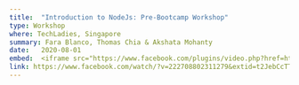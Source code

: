 ```yaml
---
title:  "Introduction to NodeJs: Pre-Bootcamp Workshop"
type: Workshop
where: TechLadies, Singapore
summary: Fara Blanco, Thomas Chia & Akshata Mohanty
date:   2020-08-01
embed:  <iframe src="https://www.facebook.com/plugins/video.php?href=https%3A%2F%2Fwww.facebook.com%2FTechLadies%2Fvideos%2F222708802311279%2F&show_text=0&width=560" style="border:none;overflow:hidden" scrolling="no" frameborder="0" allowTransparency="true" allowFullScreen="true"></iframe>
link: https://www.facebook.com/watch/?v=222708802311279&extid=t2JebCcTTEpBCOqJ
---
```

